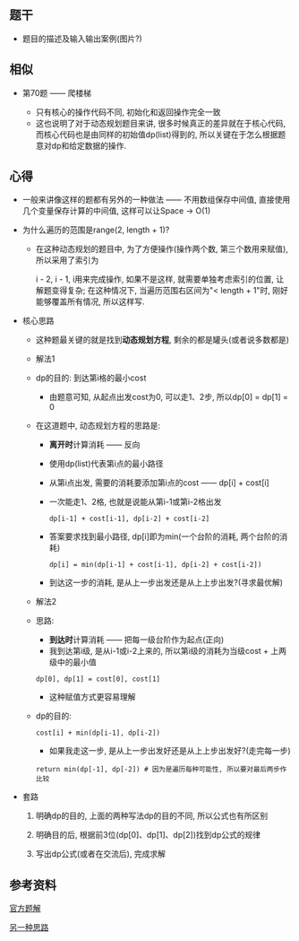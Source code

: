 ## 题干

* 题目的描述及输入输出案例(图片?)



## 相似

* 第70题 —— 爬楼梯

  * 只有核心的操作代码不同, 初始化和返回操作完全一致
  * 这也说明了对于动态规划题目来讲, 很多时候真正的差异就在于核心代码, 而核心代码也是由同样的初始值dp(list)得到的, 所以关键在于怎么根据题意对dp和给定数据的操作.
  
  
  
  

## 心得

* 一般来讲像这样的题都有另外的一种做法 —— 不用数组保存中间值, 直接使用几个变量保存计算的中间值, 这样可以让Space -> O(1)

* 为什么遍历的范围是range(2, length + 1)?

  * 在这种动态规划的题目中, 为了方便操作(操作两个数, 第三个数用来赋值), 所以采用了索引为

    i - 2, i - 1, i用来完成操作, 如果不是这样, 就需要单独考虑索引的位置, 让解题变得复杂; 在这种情况下, 当遍历范围右区间为"< length + 1"时, 刚好能够覆盖所有情况, 所以这样写.

* 核心思路

  * 这种题最关键的就是找到**动态规划方程**, 剩余的都是罐头(或者说多数都是)

  

  * 解法1

  * dp的目的: 到达第i格的最小cost

    * 由题意可知, 从起点出发cost为0, 可以走1、2步, 所以dp[0] = dp[1] = 0

  * 在这道题中, 动态规划方程的思路是:

    * **离开时**计算消耗 —— 反向

    * 使用dp(list)代表第i点的最小路径

    * 从第i点出发, 需要的消耗要添加第i点的cost —— dp[i] + cost[i]

    * 一次能走1、2格, 也就是说能从第i-1或第i-2格出发

      ```
      dp[i-1] + cost[i-1], dp[i-2] + cost[i-2]
      ```

    * 答案要求找到最小路径, dp[i]即为min(一个台阶的消耗, 两个台阶的消耗)

      ```
      dp[i] = min(dp[i-1] + cost[i-1], dp[i-2] + cost[i-2])
      ```

    * 到达这一步的消耗, 是从上一步出发还是从上上步出发?(寻求最优解)

  

  * 解法2

  * 思路:

    * **到达时**计算消耗 —— 把每一级台阶作为起点(正向)
    * 我到达第i级, 是从i-1或i-2上来的, 所以第i级的消耗为当级cost + 上两级中的最小值

    ```
    dp[0], dp[1] = cost[0], cost[1]
    ```

    * 这种赋值方式更容易理解

  * dp的目的: 

    ```
    cost[i] + min(dp[i-1], dp[i-2])
    ```

    * 如果我走这一步, 是从上一步出发好还是从上上步出发好?(走完每一步)

    ```
    return min(dp[-1], dp[-2]) # 因为是遍历每种可能性, 所以要对最后两步作比较
    ```

    



* 套路

  1. 明确dp的目的, 上面的两种写法dp的目的不同, 所以公式也有所区别

  2. 明确目的后, 根据前3位(dp[0]、dp[1]、dp[2])找到dp公式的规律
  3. 写出dp公式(或者在交流后), 完成求解

## 参考资料

[官方题解](https://leetcode-cn.com/problems/min-cost-climbing-stairs/solution/shi-yong-zui-xiao-hua-fei-pa-lou-ti-by-l-ncf8/)

[另一种思路](https://leetcode.com/problems/min-cost-climbing-stairs/discuss/657490/Python-solution-from-a-beginner-(some-easy-steps-to-follow-to-solve-dp))

